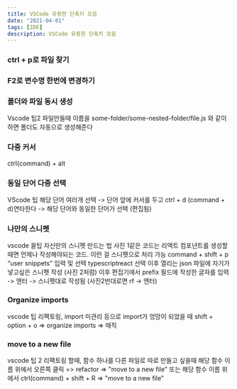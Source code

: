 ```yaml
---
title: VSCode 유용한 단축키 모음
date: "2021-04-01"
tags: [IDE]
description: VSCode 유용한 단축키 모음
---
```


### ctrl + p로 파일 찾기

### F2로 변수명 한번에 변경하기

### 폴더와 파일 동시 생성

Vscode 팁2
파일만들때 이름을 some-folder/some-nested-folder/file.js 와 같이 하면 폴더도 자동으로 생성해준다

### 다중 커서

ctrl(command) + alt

### 동일 단어 다중 선택

VScode 팁
해당 단어 여러개 선택 -> 단어 앞에 커서를 두고 ctrl + d (command + d)연타한다 -> 해당 단어와 동일한 단어가 선택 (편집됨)

### 나만의 스니펫

vscode 꿀팁
자신만의 스니펫 만드는 법
사진 1같은 코드는 리액트 컴포년트를 생성할 때면 언제나 작성해야되는 코드. 이런 걸 스니펫으로 처리 가능
command + shift + p
“user snippets” 입력 및 선택
typescriptreact 선택
이후 열리는 json 파일에 자기가 넣고싶은 스니펫 작성 (사진 2처럼)
이후 편집기에서 prefix 필드에 작성한 글자를 입력 -> 엔터 -> 스니펫대로 작성됨 (사진2번대로면 rf -> 엔터)

### Organize imports

vscode 팁
리팩토링, import 미관리 등으로 import가 엉망이 되었을 때
shift + option + o => organize imports => 매직

### move to a new file

vscode 팁 2
리팩토링 할때, 함수 하나를 다른 파일로 따로 만들고 싶을때
해당 함수 이름 위에서 오른쪽 클릭 => refactor => "move to a new file"
또는 해당 함수 이름 위에서 ctrl(command) + shift + R => "move to a new file"
